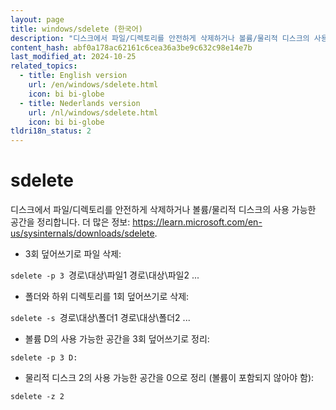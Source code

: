 ```yaml
---
layout: page
title: windows/sdelete (한국어)
description: "디스크에서 파일/디렉토리를 안전하게 삭제하거나 볼륨/물리적 디스크의 사용 가능한 공간을 정리합니다."
content_hash: abf0a178ac62161c6cea36a3be9c632c98e14e7b
last_modified_at: 2024-10-25
related_topics:
  - title: English version
    url: /en/windows/sdelete.html
    icon: bi bi-globe
  - title: Nederlands version
    url: /nl/windows/sdelete.html
    icon: bi bi-globe
tldri18n_status: 2
---
```

# sdelete

디스크에서 파일/디렉토리를 안전하게 삭제하거나 볼륨/물리적 디스크의 사용 가능한 공간을 정리합니다.
더 많은 정보: <https://learn.microsoft.com/en-us/sysinternals/downloads/sdelete>.

- 3회 덮어쓰기로 파일 삭제:

`sdelete -p 3 `<span class="tldr-var badge badge-pill bg-dark-lm bg-white-dm text-white-lm text-dark-dm font-weight-bold">경로\대상\파일1 경로\대상\파일2 ...</span>

- 폴더와 하위 디렉토리를 1회 덮어쓰기로 삭제:

`sdelete -s `<span class="tldr-var badge badge-pill bg-dark-lm bg-white-dm text-white-lm text-dark-dm font-weight-bold">경로\대상\폴더1 경로\대상\폴더2 ...</span>

- 볼륨 D의 사용 가능한 공간을 3회 덮어쓰기로 정리:

`sdelete -p 3 D:`

- 물리적 디스크 2의 사용 가능한 공간을 0으로 정리 (볼륨이 포함되지 않아야 함):

`sdelete -z 2`

